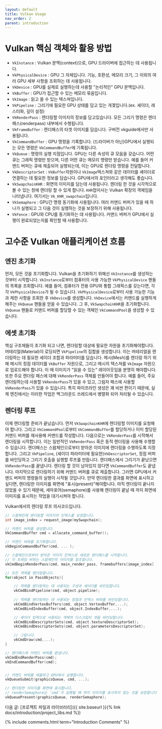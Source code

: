 ```yaml
---
layout: default
title: Vulkan Usage
nav_order: 2
parent: introduction
---
```


# Vulkan 핵심 객체와 활용 방법

- `VkInstance` : Vulkan 문맥(context)으로, GPU 드라이버에 접근하는 데 사용됩니다.
- `VkPhysicalDevice` : GPU 그 자체입니다. 기능, 호환성, 메모리 크기, 그 이외의 여러 GPU 세부 사항을 조회하는 데 사용됩니다.
- `VkDevice` : GPU를 실제로 실행하는데 사용할 "논리적인" GPU 문맥입니다.
- `VkBuffer` : GPU가 접근할 수 있는 메모리 묶음입니다.
- `VkImage` : 읽고 쓸 수 있는 텍스쳐입니다.
- `VkPipeline` : 그리기에 필요한 GPU 상태를 담고 있는 개겣입니다.(ex. 셰이더, 래스터화, 깊이 설정)
- `VkRenderPass` : 렌더링할 이미지의 정보를 담고있습니다. 모든 그리기 명령은 렌더패스(renderpass) 내부에서 수행됩니다.
- `VkFrameBuffer` : 렌더패스의 타겟 이미지를 담습니다. 구버전 vkguide에서만 사용됩니다.
- `VkCommandBuffer` : GPU 명령을 기록합니다. (드라이버가 아닌)GPU에서 실행되는 모든 명령은 `VkCommandBuffer`에 기록됩니다.
- `VkQueue` : 명령의 실행 지점입니다. GPU는 다른 속성의 큐 모음을 갖습니다. 어떤 큐는 그래픽 명령만 받으며, 다른 어떤 큐는 메모리 명령만 받습니다. 예를 들어 커맨드 버퍼는 큐에 제출되어 실행되는데, 이는 GPU로 렌더링 명령을 전달합니다.
- `VkDescriptorSet` : `VkBuffer`자원이나 `VkImage`텍스쳐와 같은 데이터를 셰이더로 연결하는 데 필요한 정보를 담습니다. GPU에서의 포인터라고 생각해도 좋습니다.
- `VkSwapchainKHR` : 화면의 이미지를 담는데 사용됩니다. 렌더링 한 것을 시각적으로 볼 수 있는 창에 렌더링 할 수 있게 합니다. `KHR`접미사는 Vulkan 확장의 객체임을 나타냅니다. 여기서는 `Vk_KHR_swapchain`입니다.
- `VkSemaphore` : GPU간 명령 동기화에 사용됩니다. 여러 커맨드 버퍼가 있을 때 하나가 실행되고 그 다음 것이 실행하는 것을 보장하기 위해 사용됩니다.
- `VkFence` : GPU와 CPU를 동기화하는 데 사용됩니다. 커맨드 버퍼가 GPU에서 실행이 완료되었는지를 확인할 때 사용합니다.

# 고수준 Vulkan 애플리케이션 흐름

## 엔진 초기화
먼저, 모든 것을 초기화합니다. Vulkan을 초기화하기 위해선 `VkInstance`를 생성하는 것부터 시작합니다. `VkInstance`로부터 컴퓨터의 사용 가능한 `VkPhysicalDevice` 핸들의 목록을 조회합니다. 예를 들어, 컴퓨터가 전용 GPU와 통합 그래픽스를 갖는다면, 각각 `VkPhysicalDevice`가 될 수 있습니다.  `VkPhysicalDevice`로부터 사용 가능한 기능과 제한 사항을 조회한 후 `VkDevice`를 생성합니다. `VkDevice`에서는 커맨드를 실행하게 해주는 `VkQueue` 핸들을 얻을 수 있습니다. 그 후, `VkSwapchainKHR`을 초기화합니다. `VkQueue` 핸들로 커맨드 버퍼를 할당할 수 있는 객체인 `VkCommandPool`을 생성할 수 있습니다.

## 에셋 초기화
핵심 구조체들이 초기화 되고 나면, 렌더링할 대상에 필요한 자원을 초기화해야합니다. 머테리얼(Material)이 로딩되면 `VkPipeline`의 집합을 생성합니다. 이는 머테리얼을 렌더링하는 데 필요한 셰이더 조합과 파라미터를 담습니다. 메시(Mesh)를 렌더링 하기 위해 메시의 정점 데이터를 `VkBuffer` 자원으로, 그리고 메시의 텍스쳐를 `VkImage` 자원으로 업로드해야 합니다. 이 때 이미지가 "읽을 수 있는" 레이아웃임을 분명히 해야합니다. 또한 주요 렌더링 패스에 대해 `VkRenderPass` 객체를 만들어야 합니다. 예를 들어, 주요 렌더링하는데 사용할 `VkRenderPass`가 있을 수 있고, 그림자 패스에 사용할 `VkRenderPass`가 있을 수 있습니다. 특히 파이프라인 생성은 꽤 비싼 편이기 때문에, 실제 엔진에서는 이러한 작업은 백그라운드 쓰레드에서 병렬화 되어 처리될 수 있습니다. 

## 렌더링 루프
이제 렌더링할 준비가 끝났습니다. 먼저 `VkSwapchainKHR`에 렌더링할 이미지를 요청해야 합니다. 그리고 `VkCommandPool`로부터 `VkCommandBuffer`를 할당하거나 이미 할당된 커맨드 버퍼를 재사용해 커맨드를 작성합니다. 다음으로는 `VkRenderPass`를 시작해서 렌더링을 시작합니다. 이는 일반적인 `VkRenderPass` 혹은 동적 렌더링을 사용해 수행할 수 있습니다. 렌더패스는 스왑체인으로부터 받아온 이미지에 렌더링을 수행하도록 지정합니다. 그리고 `VkPipeline`, (셰이더 파라미터에 필요한)`VkDescriptorSet`, 정점 버퍼를 바인딩하고 그리기 호출을 실행할 루프를 만듭니다. 렌더패스에서 그리기가 끝났으면 `VkRenderPass`를 끝냅니다. 렌더링 할 것이 남아있지 않다면 `VkCommandBuffer`도 끝냅니다. 마지막으로 렌더링하기 위해 커맨드 버퍼를 큐로 제출합니다. 그러면 GPU에서 커맨드 버퍼의 명령들의 실행이 시작될 것입니다. 만약 렌더링한 결과를 화면에 표시하고 싶다면, 렌더링한 이미지를 화면에 "표시(present)"해야합니다. 아직 렌더링이 끝나지 않았을 수 있기 때문에, 세마포어(semaphore)를 사용해 렌더링이 끝날 때 까지 화면에 이미지를 표시하는 작업을 대기시켜야 합니다.

Vulkan에서의 렌더링 루프 의사코드입니다.

```cpp
// 스왑체인에 렌더링할 이미지의 인덱스를 요청합니다.
int image_index = request_image(mySwapchain);

// 커맨드 버퍼를 생성합니다.
VkCommandBuffer cmd = allocate_command_buffer();

// 커맨드 버퍼를 초기화합니다.
vkBeginCommandBuffer(cmd, ... );

// 스왑체인으로부터 받아온 이미지 인덱스로 새로운 렌더패스를 시작합니다.
// 각 프레임 버퍼는 스왑체인의 이미지를 참조합니다.
vkCmdBeginRenderPass(cmd, main_render_pass, framebuffers[image_index] );

// 모든 객체를 렌더링합니다.
for(object in PassObjects){

    // 객체를 렌더링하는 데 사용되는 구성과 셰이더를 바인딩합니다.
    vkCmdBindPipeline(cmd, object.pipeline);
    
    // 객체를 렌더링하는 데 사용되는 정점과 인덱스 버퍼를 바인딩합니다.
    vkCmdBindVertexBuffers(cmd, object.VertexBuffer,...);
    vkCmdBindIndexBuffer(cmd, object.IndexBuffer,...);

    // 셰이더 입력으로 사용되는 객체의 디스크립터 셋을 바인딩합니다.
    vkCmdBindDescriptorSets(cmd, object.textureDescriptorSet);
    vkCmdBindDescriptorSets(cmd, object.parametersDescriptorSet);

    // 그립니다.
    vkCmdDraw(cmd,...);
}

// 렌더패스와 커맨드 버퍼를 끝냅니다.
vkCmdEndRenderPass(cmd);
vkEndCommandBuffer(cmd);


// 커맨드 버퍼를 제출하고 GPU에서 실행합니다.
vkQueueSubmit(graphicsQueue, cmd, ...);

// 렌더링한 이미지를 화면에 표시합니다.
// renderSemaphore는 `cmd`가 실행될 때 까지 이미지를 표시하지 않는 것을 보장합니다.
vkQueuePresent(graphicsQueue, renderSemaphore);
```

다음 글: [프로젝트 파일과 라이브러리]({{ site.baseurl }}{% link docs/introduction/project_libs.md %})


{% include comments.html term="Introduction Comments" %}